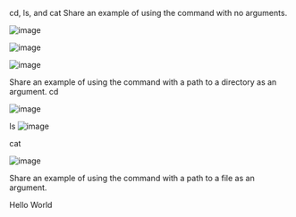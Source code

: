 
cd, ls, and cat
Share an example of using the command with no arguments.

![image](https://github.com/j4deng/cse15l-lab-reports/assets/156347093/1352c252-6486-4308-971b-931851254671)


![image](https://github.com/j4deng/cse15l-lab-reports/assets/156347093/8d78faad-3c3b-44a3-aa65-7ad5a9cb9b4c)

![image](https://github.com/j4deng/cse15l-lab-reports/assets/156347093/85c626e3-3092-4b2b-9ae1-4e6a3358b100)


Share an example of using the command with a path to a directory as an argument.
cd

![image](https://github.com/j4deng/cse15l-lab-reports/assets/156347093/20d0bea8-62e8-47cb-b378-91e0c7155608)

ls
![image](https://github.com/j4deng/cse15l-lab-reports/assets/156347093/7c8056fd-0096-4182-ac4a-b5e0f1d60861)

cat

![image](https://github.com/j4deng/cse15l-lab-reports/assets/156347093/1f3007b7-fee0-4d4a-a843-2a67e6526c95)


Share an example of using the command with a path to a file as an argument.

Hello World
